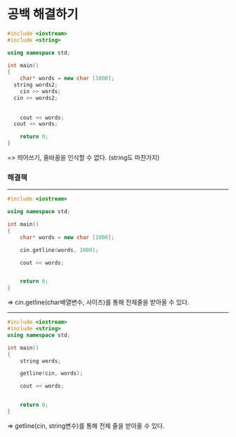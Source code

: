 # 공백 해결하기
```c++
#include <iostream>
#include <string>

using namespace std;

int main()
{
	char* words = new char [1000];
  string words2;
	cin >> words;
  cin >> words2;
  
  
	cout << words;
  cout << words;

	return 0;
}
```
=> 띄어쓰기, 줄바꿈을 인식할 수 없다. (string도 마찬가지)

### 해결책
***
```c++
#include <iostream>

using namespace std;

int main()
{
	char* words = new char [1000];

	cin.getline(words, 1000);

	cout << words;


	return 0;
}
```

=> cin.getline(char배열변수, 사이즈)를 통해 전체줄을 받아올 수 있다.
***
```c++
#include <iostream>
#include <string>
using namespace std;

int main()
{
	string words;

	getline(cin, words);

	cout << words;


	return 0;
}
```
=> getline(cin, string변수)를 통해 전체 줄을 받아올 수 있다.


